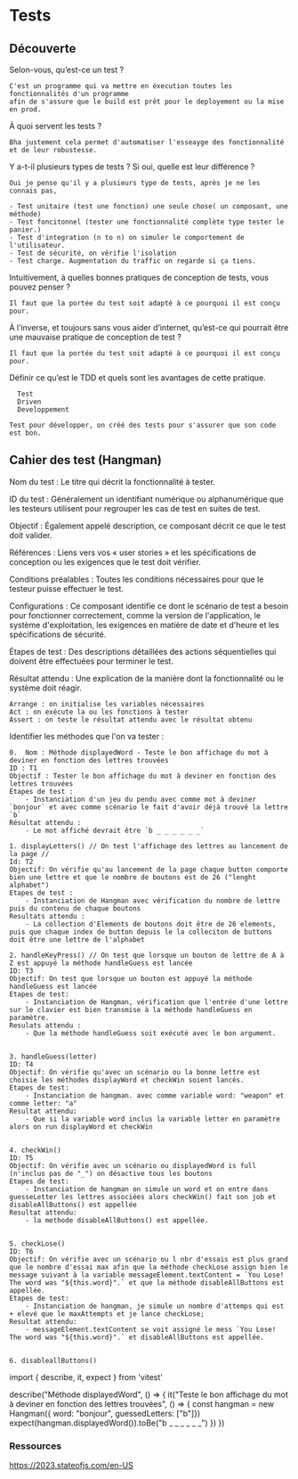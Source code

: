 # Tests

## Découverte

Selon-vous, qu’est-ce un test ?

	C'est un programme qui va mettre en éxecution toutes les fonctionnalités d'un programme
    afin de s'assure que le build est prêt pour le deployement ou la mise en prod. 

À quoi servent les tests ?

    Bha justement cela permet d'automatiser l'esseayge des fonctionnalité et de leur robustesse. 

Y a-t-il plusieurs types de tests ? Si oui, quelle est leur différence ?

    Oui je pense qu'il y a plusieurs type de tests, après je ne les connais pas, 

    - Test unitaire (test une fonction) une seule chose( un composant, une méthode)
    - Test foncitonnel (tester une fonctionnalité complète type tester le panier.)
    - Test d'integration (n to n) on simuler le comportement de l'utilisateur.
    - Test de sécurité, on vérifie l'isolation 
    - Test charge. Augmentation du traffic on regarde si ça tiens.

Intuitivement, à quelles bonnes pratiques de conception de tests, vous pouvez penser ?

    Il faut que la portée du test soit adapté à ce pourquoi il est conçu pour. 

À l’inverse, et toujours sans vous aider d’internet, qu’est-ce qui pourrait être une mauvaise pratique de conception de test ?

    Il faut que la portée du test soit adapté à ce pourquoi il est conçu pour. 

Définir ce qu’est le TDD et quels sont les avantages de cette pratique.

      Test 
      Driven 
      Developpement

    Test pour développer, on créé des tests pour s'assurer que son code est bon. 

## Cahier des test (Hangman)


Nom du test : Le titre qui décrit la fonctionnalité à tester.

ID du test : Généralement un identifiant numérique ou alphanumérique que les testeurs utilisent pour regrouper les cas de test en suites de test.

Objectif : Également appelé description, ce composant décrit ce que le test doit valider.

Références : Liens vers vos « user stories » et les spécifications de conception ou les exigences que le test doit vérifier.

Conditions préalables : Toutes les conditions nécessaires pour que le testeur puisse effectuer le test.

Configurations : Ce composant identifie ce dont le scénario de test a besoin pour fonctionner correctement, comme la version
de l'application, le système d'exploitation, les exigences en matière de date et d'heure et les spécifications de sécurité.

Étapes de test : Des descriptions détaillées des actions séquentielles qui doivent être effectuées pour terminer le test.

Résultat attendu : Une explication de la manière dont la fonctionnalité ou le système doit réagir.

    Arrange : on initialise les variables nécessaires
    Act : on exécute la ou les fonctions à tester
    Assert : on teste le résultat attendu avec le résultat obtenu

Identifier les méthodes que l'on va tester :

    0.  Nom : Méthode displayedWord - Teste le bon affichage du mot à deviner en fonction des lettres trouvées
    ID : T1
    Objectif : Tester le bon affichage du mot à deviner en fonction des lettres trouvées
    Étapes de test : 
        - Instanciation d'un jeu du pendu avec comme mot à deviner `bonjour` et avec comme scénario le fait d'avoir déjà trouvé la lettre `b`
    Résultat attendu :
        - Le mot affiché devrait être `b _ _ _ _ _ _`

    1. displayLetters() // On test l'affichage des lettres au lancement de la page //
    Id: T2
    Objectif: On vérifie qu'au lancement de la page chaque button comporte bien une lettre et que le nombre de boutons est de 26 ("lenght alphabet")
    Etapes de test :
        - Instanciation de Hangman avec vérification du nombre de lettre puis du contenu de chaque boutons
    Resultats attendu : 
        - La collection d'Elements de boutons doit être de 26 elements, puis que chaque index de button depuis le la colleciton de buttons doit être une lettre de l'alphabet

    2. handleKeyPress() // On test que lorsque un bouton de lettre de A à Z est appuyé la méthode handleGuess est lancée
    ID: T3 
    Objectif: On test que lorsque un bouton est appuyé la méthode handleGuess est lancée
    Etapes de test: 
        - Instanciation de Hangman, vérification que l'entrée d'une lettre sur le clavier est bien transmise à la méthode handleGuess en paramètre. 
    Resulats attendu :
        - Que la méthode handleGuess soit exécuté avec le bon argument.


    3. handleGuess(letter)
    ID: T4
    Objectif: On vérifie qu'avec un scénario ou la bonne lettre est choisie les méthodes displayWord et checkWin soient lancés.
    Etapes de test: 
        - Instanciation de hangman. avec comme variable word: "weapon" et comme letter: "a" 
    Resultat attendu: 
        - Que si la variable word inclus la variable letter en paramètre alors on run displayWord et checkWin


    4. checkWin()
    ID: T5
    Objectif: On vérifie avec un scénario ou displayedWord is full (n'inclus pas de "_") on désactive tous les boutons 
    Etapes de test: 
        - Instanciation de hangman on simule un word et on entre dans guesseLetter les lettres associées alors checkWin() fait son job et disableAllButtons() est appellée
    Resultat attendu: 
        - la methode disableAllButtons() est appellée.


    5. checkLose()
    ID: T6
    Objectif: On vérifie avec un scénario ou l nbr d'essais est plus grand que le nombre d'essai max afin que la méthode checkLose assign bien le message suivant à la variable messageElement.textContent = `You Lose! The word was "${this.word}".` et que la méthode disableAllButtons est appellée. 
    Etapes de test: 
        - Instanciation de hangman, je simule un nombre d'attemps qui est + elevé que le maxAttempts et je lance checkLose;
    Resultat attendu: 
        - messageElement.textContent se voit assigné le mess `You Lose! The word was "${this.word}".` et disableAllButtons est appellée.


    6. disableallButtons()


import { describe, it, expect } from 'vitest'

describe("Méthode displayedWord", () => {
    it("Teste le bon affichage du mot à deviner en fonction des lettres trouvées", () => {
        const hangman = new Hangman({ word: "bonjour", guessedLetters: ["b"]})
        expect(hangman.displayedWord()).toBe("b _ _ _ _ _ _")
    })
})

### Ressources 

https://2023.stateofjs.com/en-US
